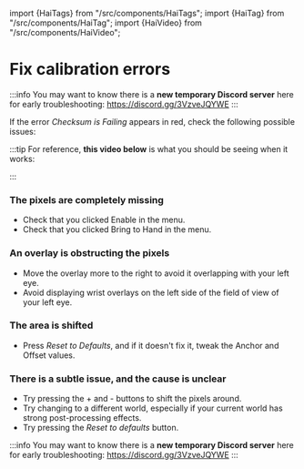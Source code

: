 ﻿---
sidebar_position: 41
---
import {HaiTags} from "/src/components/HaiTags";
import {HaiTag} from "/src/components/HaiTag";
import {HaiVideo} from "/src/components/HaiVideo";

# Fix calibration errors

:::info
You may want to know there is a **new temporary Discord server** here for early troubleshooting:
https://discord.gg/3VzveJQYWE
:::

If the error *Checksum is Failing* appears in red, check the following possible issues:

:::tip
For reference, **this video below** is what you should be seeing when it works:

<HaiVideo src="./img/yEUYgrVMAS-f-OK.mp4" autoWidth={false} halfWidth={true} loop={true}></HaiVideo>
:::

### The pixels are completely missing

<HaiVideo src="./img/yEUYgrVMAS-f-MISSING.mp4" autoWidth={false} halfWidth={true} loop={true}></HaiVideo>

- Check that you clicked Enable in the menu.
- Check that you clicked Bring to Hand in the menu.

### An overlay is obstructing the pixels

<HaiVideo src="./img/yEUYgrVMAS-f-OBSTRUCTED.mp4" autoWidth={false} halfWidth={true} loop={true}></HaiVideo>

- Move the overlay more to the right to avoid it overlapping with your left eye.
- Avoid displaying wrist overlays on the left side of the field of view of your left eye.

### The area is shifted

<HaiVideo src="./img/yEUYgrVMAS-f-SHIFTED.mp4" autoWidth={false} halfWidth={true} loop={true}></HaiVideo>

- Press *Reset to Defaults*, and if it doesn't fix it, tweak the Anchor and Offset values.

### There is a subtle issue, and the cause is unclear
<HaiVideo src="./img/yEUYgrVMAS-f-SUBTLE.mp4" autoWidth={false} halfWidth={true} loop={true}></HaiVideo>
    
- Try pressing the + and - buttons to shift the pixels around.
- Try changing to a different world, especially if your current world has strong post-processing effects.
- Try pressing the *Reset to defaults* button.

:::info
You may want to know there is a **new temporary Discord server** here for early troubleshooting:
https://discord.gg/3VzveJQYWE
:::
